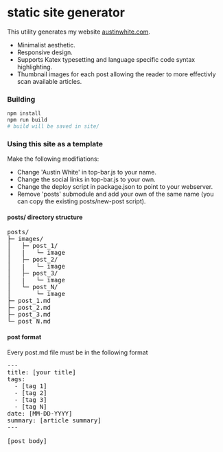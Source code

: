 # static site generator

This utility generates my website [austinwhite.com](https://austinwhite.com).

* Minimalist aesthetic.
* Responsive design.
* Supports Katex typesetting and language specific code syntax highlighting.
* Thumbnail images for each post allowing the reader to more effectivly scan available articles.

### Building

```bash
npm install
npm run build
# build will be saved in site/
```

### Using this site as a template

Make the following modifiations:
* Change 'Austin White' in top-bar.js to your name.
* Change the social links in top-bar.js to your own.
* Change the deploy script in package.json to point to your webserver.
* Remove 'posts' submodule and add your own of the same name (you can copy the existing posts/new-post script).

#### posts/ directory structure
<pre>
posts/
├─ images/
│   ├─ post_1/
│   |   └─ image
│   ├─ post_2/
│   |   └─ image
│   ├─ post_3/
│   |   └─ image
│   └─ post_N/
│       └─ image
├─ post_1.md
├─ post_2.md
├─ post_3.md
└─ post_N.md
</pre>

#### post format
Every post.md file must be in the following format
<pre>
---
title: [your title]
tags:
  - [tag 1]
  - [tag 2]
  - [tag 3]
  - [tag N]
date: [MM-DD-YYYY]
summary: [article summary]
---

[post body]
</pre>
